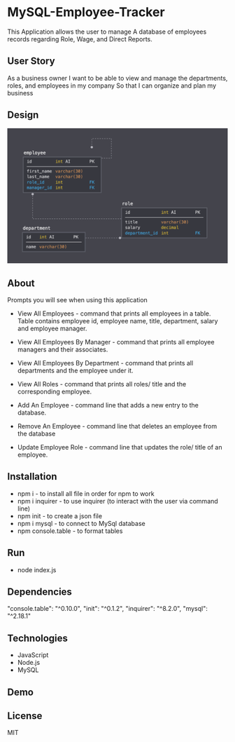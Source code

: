 # MySQL-Employee-Tracker

This Application allows the user to manage A database of employees records regarding Role, Wage, and Direct Reports.

## User Story
As a business owner
I want to be able to view and manage the departments, roles, and employees in my company
So that I can organize and plan my business

## Design

![](schema.png)

## About

Prompts you will see when using this application

* View All Employees - command that prints all employees in a table. Table contains employee id, employee name, title, department, salary and employee manager.

* View All Employees By Manager - command that prints all employee managers and their associates.

* View All Employees By Department - command that prints all departments and the employee under it.

* View All Roles - command that prints all roles/ title and the corresponding employee.

* Add An Employee - command line that adds a new entry to the database.

* Remove An Employee - command line that deletes an employee from the database

* Update Employee Role - command line that updates the role/ title of an employee.

## Installation
* npm i - to install all file in order for npm to work
* npm i inquirer - to use inquirer (to interact with the user via command line)
* npm init - to create a json file
* npm i mysql - to connect to MySql database
* npm console.table - to format tables

## Run 
* node index.js

## Dependencies

"console.table": "^0.10.0",
"init": "^0.1.2",
"inquirer": "^8.2.0",
"mysql": "^2.18.1"


## Technologies
* JavaScript
* Node.js
* MySQL

## Demo


## License
MIT